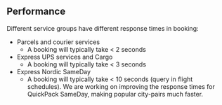 ## Performance

Different service groups have different response times in booking:

  - Parcels and courier services
    - A booking will typically take < 2 seconds
  - Express UPS services and Cargo
    - A booking will typically take < 3 seconds
  - Express Nordic SameDay
    - A booking will typically take < 10 seconds (query in flight schedules). We are working on improving the response times for QuickPack SameDay, making popular city-pairs much faster.
